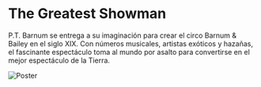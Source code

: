 # The Greatest Showman 

P.T. Barnum se entrega a su imaginación para crear el circo Barnum & Bailey en el siglo XIX. Con números musicales, artistas exóticos y hazañas, el fascinante espectáculo toma al mundo por asalto para convertirse en el mejor espectáculo de la Tierra.

![Poster](https://images-na.ssl-images-amazon.com/images/I/71YFVfJIr6L.jpg)
